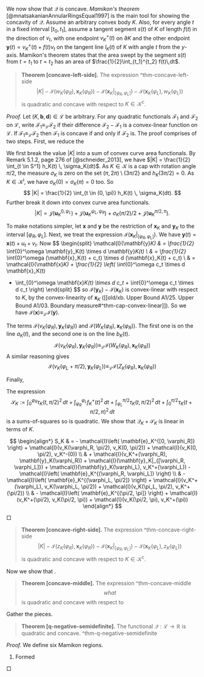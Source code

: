 We now show that $\mathcal{Q}$ is concave. _Mamikon's theorem_ [@mnatsakanianAnnularRingsEqual1997] is the main tool for showing the concavity of $\mathcal{Q}$. Assume an arbitrary convex body $K$. Also, for every angle $t$ in a fixed interval $[t_0, t_1]$, assume a tangent segment $s(t)$ of $K$ of length $f(t)$ in the direction of $v_t$, with one endpoint $v_K^+(t)$ on $\partial K$ and the other endpoint $\mathbf{y}(t) = v_K^+(t) + f(t) v_t$ on the tangent line $l_K(t)$ of $K$ with angle $t$ from the $y$-axis. Mamikon's theorem states that the area swept by the segment $s(t)$ from $t=t_1$ to $t=t_2$ has an area of $\frac{1}{2}\int_{t_1}^{t_2} f(t)\,dt$.

> __Theorem [concave-left-side].__ The expression ^thm-concave-left-side
$$
|K| - \mathcal{I}(w_K(\varphi_R), \mathbf{x}_K(\varphi_R)) - \mathcal{I}(\mathbf{x}_K|_{[\varphi_R, \varphi_L]}) - \mathcal{I}(\mathbf{x}_K(\varphi_L), w_K(\varphi_L))
$$
> is quadratic and concave with respect to $K \in \mathcal{K}^{\mathrm{c}}$.

_Proof._ Let $(K, \mathbf{b}, \mathbf{d}) \in \mathcal{L}$ be arbitrary. For any quadratic functionals $\mathcal{F}_1$ and $\mathcal{F}_2$ on $\mathcal{L}$, write $\mathcal{F}_1 \equiv_{\mathcal{L}} \mathcal{F}_2$ if their difference $\mathcal{F}_2 - \mathcal{F}_1$ is a convex-linear function on $\mathcal{L}$. If $\mathcal{F}_1 \equiv_{\mathcal{L}} \mathcal{F}_2$ then $\mathcal{F}_1$ is concave if and only if $\mathcal{F}_2$ is. The proof comprises of two steps. First, we reduce the 

We first break the value $|K|$ into a sum of convex curve area functionals. By Remark 5.1.2, page 276 of [@schneider_2013], we have $|K| = \frac{1}{2} \int_{t \in S^1} h_K(t) \, \sigma_K(dt)$. As $K \in \mathcal{K}$ is a cap with rotation angle $\pi/2$, the measure $\sigma_K$ is zero on the set $(\pi, 2\pi) \setminus \left\{ 3\pi/2 \right\}$ and $h_K(3\pi/2) = 0$. As $K \in \mathcal{K}^\mathrm{i}$, we have $\sigma_K(0) = \sigma_K(\pi) = 0$ too. So
$$
|K| = \frac{1}{2} \int_{t \in (0, \pi)} h_K(t) \, \sigma_K(dt).
$$
Further break it down into convex curve area functionals.
$$
|K| = \mathcal{J}(\mathbf{u}_K^{0, \psi_L}) + \mathcal{J}(\mathbf{u}_K^{\psi_L, \psi_R}) + \sigma_K(\pi/2) / 2 + \mathcal{J}(\mathbf{u}_K^{\pi/2, \pi}).
$$

To make notations simpler, let $\mathbf{x}$ and $\mathbf{y}$ be the restriction of $\mathbf{x}_K$ and $\mathbf{y}_K$ to the interval $[\varphi_R, \varphi_L]$. Next, we treat the expression $\mathcal{I}(\mathbf{x}_K|_{[\varphi_R, \varphi_L]})$. We have $\mathbf{y}(t) = \mathbf{x}(t) + u_t + v_t$. Now
$$
\begin{split}
\mathcal{I}(\mathbf{y}_K) & = \frac{1}{2} \int_{0}^\omega \mathbf{y}_K(t) \times d \mathbf{y}_K(t) \\
& = \frac{1}{2} \int_{0}^\omega (\mathbf{x}_K(t) + c_t) \times d (\mathbf{x}_K(t) + c_t)  \\
& = \mathcal{I}(\mathbf{x}_K) + \frac{1}{2} \left( \int_{0}^\omega c_t \times d \mathbf{x}_K(t) 
+ \int_{0}^\omega \mathbf{x}_K(t) \times d c_t + \int_{0}^\omega c_t \times d c_t \right) 
\end{split}
$$
so $\mathcal{I}(\mathbf{y}_K) - \mathcal{I}(\mathbf{x}_K)$ is convex-linear with respect to $K$, by the convex-linearity of $\mathbf{x}_K$ ([[old/xb. Upper Bound A1/25. Upper Bound A1/03. Boundary measure#^thm-cap-convex-linear]]). So we have $\mathcal{I}(\mathbf{x}) \equiv_{\mathcal{L}} \mathcal{I}(\mathbf{y})$.

The terms $\mathcal{I}(v_K(\varphi_R), \mathbf{y}_K(\varphi_R))$ and $\mathcal{I}(W_K(\varphi_R), \mathbf{x}_K(\varphi_R))$. The first one is on the line $a_K(t)$, and the second one is on the line $b_K(t)$.
$$
\mathcal{I}(v_K(\varphi_R), \mathbf{y}_K(\varphi_R)) \equiv_{\mathcal{L}} \mathcal{I}(W_K(\varphi_R), \mathbf{x}_K(\varphi_R))
$$
A similar reasoning gives
$$
\mathcal{I}(v_K(\varphi_L + \pi/2), \mathbf{y}_K(\varphi_L)) \equiv_{\mathcal{L}} \mathcal{I}(Z_K(\varphi_R), \mathbf{x}_K(\varphi_R))
$$

Finally, 

The expression
$$
\mathcal{S}_K := \int_0^{\varphi_R} \tau_K(t, \pi/2)^2 \,dt + 
\int_{\varphi_R}^{\varphi_L} f_K^+(t)^2 \, dt +
\int_{\varphi_L}^{\pi/2} \tau_K(t, \pi/2)^2 \,dt +
\int_{0}^{\pi/2} \tau_K(t + \pi/2, \pi)^2 \, dt
$$
is a sums-of-squares so is quadratic. We show that $\mathcal{Q}_K + \mathcal{S}_K$ is linear in terms of $K$.

$$
\begin{align*}
S_K & = - \mathcal{I}\left( \mathbf{e}_K^{[0, \varphi_R]} \right) + \mathcal{I}(v_K(\varphi_R, \pi/2), v_K(0, \pi/2)) + \mathcal{I}(v_K(0, \pi/2), v_K^-(0)) \\
& + \mathcal{I}(v_K^+(\varphi_R), \mathbf{y}_K(\varphi_R)) + \mathcal{I}(\mathbf{y}_K|_{[\varphi_R, \varphi_L]}) + \mathcal{I}(\mathbf{y}_K(\varphi_L), v_K^+(\varphi_L)) - \mathcal{I}\left( \mathbf{e}_K^{(\varphi_R, \varphi_L]} \right) \\
& - \mathcal{I}\left( \mathbf{e}_K^{(\varphi_L, \pi/2]} \right) + \mathcal{I}(v_K^+(\varphi_L), v_K(\varphi_L, \pi/2)) + \mathcal{I}(v_K(\pi_L, \pi/2), v_K^+(\pi/2)) \\
& - \mathcal{I}\left( \mathbf{e}_K^{(\pi/2, \pi]} \right) + \mathcal{I}(v_K^+(\pi/2), v_K(\pi/2, \pi)) + \mathcal{I}(v_K(\pi/2, \pi), v_K^+(\pi))
\end{align*}
$$

□

> __Theorem [concave-right-side].__ The expression ^thm-concave-right-side
$$
|K| - \mathcal{I}(z_K(\varphi_R), \mathbf{x}_K(\varphi_R)) - \mathcal{I}(\mathbf{x}_K|_{[\varphi_R, \varphi_L]}) - \mathcal{I}(\mathbf{x}_K(\varphi_L), z_K(\varphi_L))
$$
> is quadratic and concave with respect to $K \in \mathcal{K}^{\mathrm{c}}$.

Now we show that .

> __Theorem [concave-middle].__ The expression ^thm-concave-middle
$$
what
$$
> is quadratic and concave with respect to 

Gather the pieces.

> __Theorem [q-negative-semidefinite].__ The functional $\mathcal{Q} : \mathcal{L} \to \mathbb{R}$ is quadratic and concave. ^thm-q-negative-semidefinite

_Proof._ We define six Mamikon regions.

1. Formed 

□